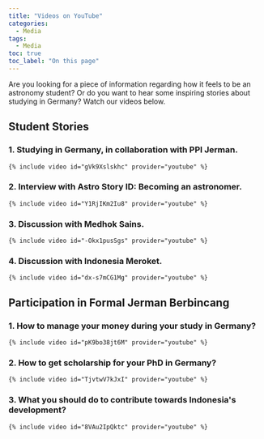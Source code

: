 ```yaml
---
title: "Videos on YouTube"
categories:
  - Media
tags:
  - Media
toc: true
toc_label: "On this page"
---
```


Are you looking for a piece of information regarding how it feels to be an astronomy student? Or do you want to hear some inspiring stories about studying in Germany? Watch our videos below.

## Student Stories

### 1. Studying in Germany, in collaboration with PPI Jerman.
    {% include video id="gVk9Xslskhc" provider="youtube" %}
### 2. Interview with Astro Story ID: Becoming an astronomer.
    {% include video id="Y1RjIKm2Iu8" provider="youtube" %}
### 3. Discussion with Medhok Sains.
    {% include video id="-Okx1pusSgs" provider="youtube" %}
### 4. Discussion with Indonesia Meroket.
    {% include video id="dx-s7mCG1Mg" provider="youtube" %}

## Participation in Formal Jerman Berbincang

### 1. How to manage your money during your study in Germany?
    {% include video id="pK9bo38jt6M" provider="youtube" %}
### 2. How to get scholarship for your PhD in Germany?
    {% include video id="TjvtwV7kJxI" provider="youtube" %}
### 3. What you should do to contribute towards Indonesia's development?
    {% include video id="8VAu2IpQktc" provider="youtube" %}